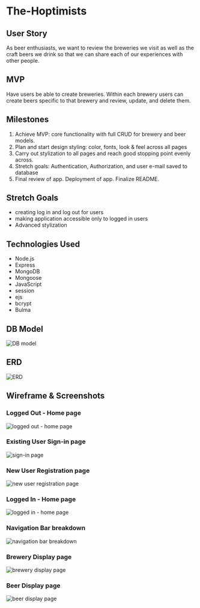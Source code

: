 # The-Hoptimists

## User Story

As beer enthusiasts, we want to review the breweries we visit as well as the craft beers we drink so that we can share each of our experiences with other people.

## MVP

Have users be able to create breweries. Within each brewery users can create beers specific to that brewery and review, update, and delete them.

## Milestones

1. Achieve MVP: core functionality with full CRUD for brewery and beer models.
2. Plan and start design styling: color, fonts, look & feel across all pages
3. Carry out stylization to all pages and reach good stopping point evenly across.
4. Stretch goals: Authentication, Authorization, and user e-mail saved to database
5. Final review of app. Deployment of app. Finalize README.

## Stretch Goals

- creating log in and log out for users
- making application accessible only to logged in users
- Advanced stylization

## Technologies Used

- Node.js
- Express
- MongoDB
- Mongoose
- JavaScript
- session
- ejs
- bcrypt
- Bulma

## DB Model

![DB model](https://i.imgur.com/dnVO2EL.jpg)

## ERD

![ERD](https://i.imgur.com/nqpIjnn.jpg)

## Wireframe & Screenshots

### Logged Out - Home page

![logged out - home page](https://i.imgur.com/if8eWEk.jpg)

### Existing User Sign-in page

![sign-in page](https://i.imgur.com/fSMma1w.jpg)

### New User Registration page

![new user registration page](https://i.imgur.com/7agl21m.jpg)

### Logged In - Home page

![logged in - home page](https://i.imgur.com/GWT5cZc.jpg)

### Navigation Bar breakdown

![navigation bar breakdown](https://i.imgur.com/JrQHgK6.jpg)

### Brewery Display page

![brewery display page](https://i.imgur.com/8PTxKZH.jpg)

### Beer Display page

![beer display page](https://i.imgur.com/tCOhzM4.jpg)
